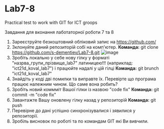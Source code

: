 # Lab7-8
Practical test to work with GIT for ICT groops

Завдання для вконання лаботаторної роботи 7 та 8

1. Зареєструйте безкоштовний обліковий запис на https://github.com/
2. Зклонуйте даний репозиторій собі на комп'ютер.
   **Команда:** git clone https://github.com/s-dementiev/Lab7-8.git
   ![image](https://github.com/user-attachments/assets/10cea6ce-4015-4607-a576-71148e877761)
4. Зробіть локально у себе нову гілку у форматі "назрва_групи_прізвище_lab7" латиницею!!! (наприклад: "ict21d_koval_lab7") і працюйте надалі у цій гілці
   **Команда:** git brunch "ict21d_koval_lab7" 
8. Знайдіть у коді дві помилки та виправте їх. Перевірте що програма працює належним чином. Що саме вона робить?
9. Зробіть новий коммміт Вашої гілки із назвою "code fix"
   **Команда:** git commit -m "code fix"
10. Завантажте Вашу оновлену гілку назад у репозиторій 
   **Команда:** git push
11. Перевірне до дані успішно синхронізувалися і зявилися у репозиторії.     
12. Зробіль висновок по роботі та по командам GIT які Ви вивчили.    

